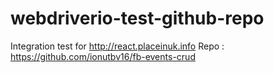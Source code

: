 # webdriverio-test-github-repo


Integration test for   http://react.placeinuk.info 
Repo : https://github.com/ionutbv16/fb-events-crud